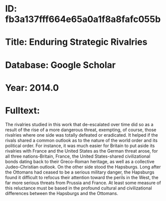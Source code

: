 # ID: fb3a137fff664e65a0a1f8a8fafc055b
# Title: Enduring Strategic Rivalries
# Database: Google Scholar
# Year: 2014.0
# Fulltext:
The rivalries studied in this work that de-escalated over time did so as a result of the rise of a more dangerous threat, exempting, of course, those rivalries where one side was totally defeated or eradicated.
It helped if the rivals shared a common outlook as to the nature of the world order and its political order.
For instance, it was much easier for Britain to put aside its rivalries with France and the United States as the German threat arose, for all three nations-Britain, France, the United States-shared civilizational bonds dating back to their Greco-Roman heritage, as well as a collective Judeo-Christian outlook.
On the other side stood the Hapsburgs.
Long after the Ottomans had ceased to be a serious military danger, the Hapsburgs found it difficult to refocus their attention toward the perils in the West, the far more serious threats from Prussia and France.
At least some measure of this reluctance must be based in the profound cultural and civilizational differences between the Hapsburgs and the Ottomans.